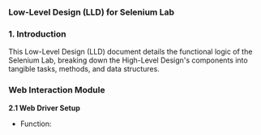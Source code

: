 <h3>Low-Level Design (LLD) for Selenium Lab</h3>

<h3>1. Introduction</h3>
This Low-Level Design (LLD) document details the functional logic of the Selenium Lab, breaking down the High-Level Design's components into tangible tasks, methods, and data structures.

<h3>Web Interaction Module</h3>

**2.1 Web Driver Setup**
+ Function: 